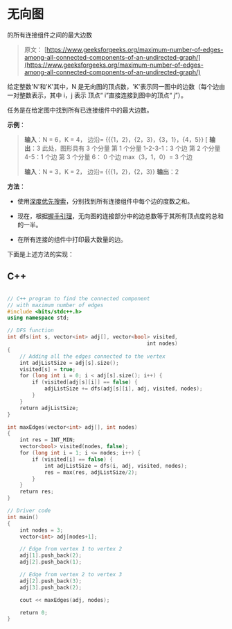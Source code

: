 # 无向图

的所有连接组件之间的最大边数

> 原文： [https://www.geeksforgeeks.org/maximum-number-of-edges-among-all-connected-components-of-an-undirected-graph/](https://www.geeksforgeeks.org/maximum-number-of-edges-among-all-connected-components-of-an-undirected-graph/)

给定整数'N'和'K'其中，N 是无向图的顶点数，'K'表示同一图中的边数（每个边由一对整数表示，其中 i，j 表示 顶点“ i”直接连接到图中的顶点“ j”）。

任务是在给定图中找到所有已连接组件中的最大边数。

**示例**：

> **输入**：N = 6，K = 4，
> 边沿= {{{1，2}，{2，3}，{3，1}，{4，5}}
> [ **输出**：3
> 此处，图形具有 3 个分量
> 第 1 个分量 1-2-3-1：3 个边
> 第 2 个分量 4-5：1 个边
> 第 3 个分量 6： 0 个边
> max（3，1，0）= 3 个边
> 
> **输入**：N = 3，K = 2，
> 边沿= {{{1，2}，{2，3}}
> **输出**：2

**方法**：

*   使用[深度优先搜索](https://www.geeksforgeeks.org/depth-first-search-or-dfs-for-a-graph/)，分别找到所有连接组件中每个边的度数之和。

*   现在，根据[握手引理](https://www.geeksforgeeks.org/handshaking-lemma-and-interesting-tree-properties/)，无向图的连接部分中的边总数等于其所有顶点度的总和的一半。

*   在所有连接的组件中打印最大数量的边。

下面是上述方法的实现：

## C++

```cpp

// C++ program to find the connected component 
// with maximum number of edges 
#include <bits/stdc++.h> 
using namespace std; 

// DFS function 
int dfs(int s, vector<int> adj[], vector<bool> visited, 
                                             int nodes) 
{ 
    // Adding all the edges connected to the vertex 
    int adjListSize = adj[s].size(); 
    visited[s] = true; 
    for (long int i = 0; i < adj[s].size(); i++) { 
        if (visited[adj[s][i]] == false) { 
            adjListSize += dfs(adj[s][i], adj, visited, nodes); 
        } 
    } 
    return adjListSize; 
} 

int maxEdges(vector<int> adj[], int nodes) 
{ 
    int res = INT_MIN; 
    vector<bool> visited(nodes, false); 
    for (long int i = 1; i <= nodes; i++) { 
        if (visited[i] == false) { 
            int adjListSize = dfs(i, adj, visited, nodes); 
            res = max(res, adjListSize/2); 
        }       
    } 
    return res; 
} 

// Driver code 
int main() 
{ 
    int nodes = 3; 
    vector<int> adj[nodes+1]; 

    // Edge from vertex 1 to vertex 2 
    adj[1].push_back(2); 
    adj[2].push_back(1); 

    // Edge from vertex 2 to vertex 3 
    adj[2].push_back(3); 
    adj[3].push_back(2); 

    cout << maxEdges(adj, nodes); 

    return 0; 
} 

```